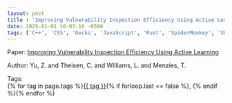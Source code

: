 ```yaml
---
layout: post
title : 'Improving Vulnerability Inspection Efficiency Using Active Learning'
date: 2025-01-01 10:03:19 -0500
tags: ['C++', 'CSS', 'Gecko', 'JavaScript', 'Rust', 'SpiderMonkey', 'XUL', 'C', 'Vulnerability Analysis', 'Support Vector Machine', 'Code metrics', 'Tokenizer']
---
```

Paper: [Improving Vulnerability Inspection Efficiency Using Active Learning](https://ieeexplore-ieee-org.proxy.library.nd.edu/document/8883076)

Author: Yu, Z. and Theisen, C. and Williams, L. and Menzies, T.




 Tags:  
        <span>{% for tag in page.tags %}<a href="{{ site.baseurl }}tags/#{{ tag | slugify }}">{{ tag }}</a>{% if forloop.last == false %}, {% endif %}{% endfor %}</span>
